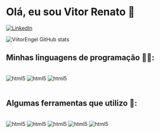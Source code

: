 # Olá, eu sou Vitor Renato 👋

[![LinkedIn](https://img.shields.io/badge/LinkedIn-0077B5?style=for-the-badge&logo=linkedin&logoColor=white
)](https://www.linkedin.com/in/vitor-renato-engel-de-barros-4b327124a/)

![ViitorEngel GitHub stats](https://github-readme-stats.vercel.app/api?username=ViitorEngel&show_icons=true&theme=merko&hide_title=true)

## Minhas linguagens de programação 👨‍💻:
<div style="display: inline_block"><br>
    <img align="center" alt="html5" src="https://img.shields.io/badge/Python-3776AB?style=for-the-badge&logo=python&logoColor=white"/>
    <img align="center" alt="html5" src="https://img.shields.io/badge/C-00599C?style=for-the-badge&logo=c&logoColor=white"/>
    <img align="center" alt="html5" src="https://img.shields.io/badge/Node--Red-8F0000?style=for-the-badge&logo=nodered&logoColor=white"/>
</div><br>

## Algumas ferramentas que utilizo 🔧:
<div style="display: inline_block"><br>
    <img align="center" alt="html5" src="https://img.shields.io/badge/VSCode-0078D4?style=for-the-badge&logo=visual%20studio%20code&logoColor=white">
    <img align="center" alt="html5" src="https://img.shields.io/badge/PyCharm-000000.svg?&style=for-the-badge&logo=PyCharm&logoColor=white">
    <img align="center" alt="html5" src="https://img.shields.io/badge/Eclipse-2C2255?style=for-the-badge&logo=eclipse&logoColor=white">
    <img align="center" alt="html5" src="https://img.shields.io/badge/Arduino_IDE-00979D?style=for-the-badge&logo=arduino&logoColor=white">
    <img align="center" alt="html5" src="https://img.shields.io/badge/Obsidian-483699?style=for-the-badge&logo=Obsidian&logoColor=white">
</div>
